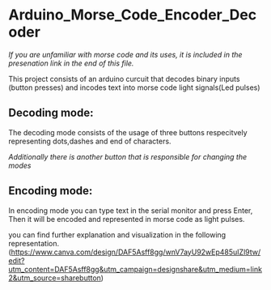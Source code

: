 # Arduino_Morse_Code_Encoder_Decoder

*If you are unfamiliar with morse code and its uses, it is included in the presenation link in the end of this file.*

This project consists  of an arduino curcuit that decodes binary inputs (button presses) and incodes text into morse code light signals(Led pulses)

## Decoding mode: 
The decoding mode consists of the usage of three buttons respecitvely representing dots,dashes and end of characters. 

*Additionally there is another button that is responsible for changing the modes*

## Encoding mode: 
In encoding mode you can type text in the serial monitor and press Enter, Then it will be encoded and represented in morse code as light pulses.


you can find further explanation and visualization in the following representation. (https://www.canva.com/design/DAF5Asff8gg/wnV7ayU92wEp485uIZl9tw/edit?utm_content=DAF5Asff8gg&utm_campaign=designshare&utm_medium=link2&utm_source=sharebutton)

